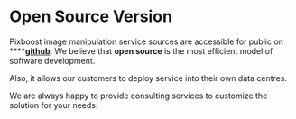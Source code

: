 # Open Source Version

Pixboost image manipulation service sources are accessible for public on ****[**github**](https://github.com/dooman87/transformimgs). We believe that **open source** is the most efficient model of software development.

Also, it allows our customers to deploy service into their own data centres.

We are always happy to provide consulting services to customize the solution for your needs.

